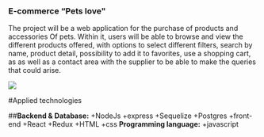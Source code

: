 ### E-commerce “Pets love"


The project will be a web application for the purchase of products and accessories
Of pets. Within it, users will be able to browse and view the different
products offered, with options to select different filters, search by name,
product detail, possibility to add it to favorites, use a shopping cart, as
as well as a contact area with the supplier to be able to make the queries that
could arise.



![](https://media.istockphoto.com/photos/couple-of-friends-a-cat-and-a-dog-run-merrily-through-a-summer-picture-id1399405977?b=1&k=20&m=1399405977&s=170667a&w=0&h=hvYiPNBuecKsEdC2sdXMFbmwvd2VcwEUJcni-ToVKpg=)








#Applied technologies

##**Backend & Database:**
+NodeJs
+express
+Sequelize
+Postgres
+front-end
+React
+Redux
+HTML
+css
**Programming language:**
+javascript
